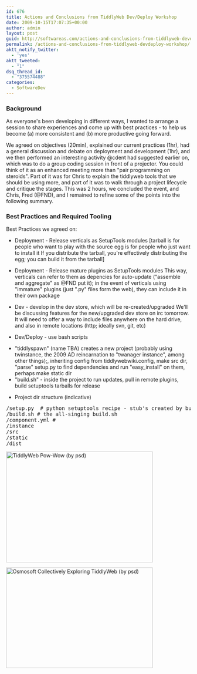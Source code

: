 ```yaml
---
id: 676
title: Actions and Conclusions from TiddlyWeb Dev/Deploy Workshop
date: 2009-10-15T17:07:35+00:00
author: admin
layout: post
guid: http://softwareas.com/actions-and-conclusions-from-tiddlyweb-devdeploy-workshop
permalink: /actions-and-conclusions-from-tiddlyweb-devdeploy-workshop/
aktt_notify_twitter:
  - 'yes'
aktt_tweeted:
  - "1"
dsq_thread_id:
  - "375574488"
categories:
  - SoftwareDev
---
```

<h3>Background</h3>

As everyone's been developing in different ways, I wanted to arrange a
session to share experiences and come up with best practices - to help
us become (a) more consistent and (b) more productive going forward.

We agreed on objectives (20min), explained our current practices
(1hr), had a general discussion and debate on deployment and
development (1hr), and we then performed an interesting activity
@cdent had suggested earlier on, which was to do a group coding
session in front of a projector. You could think of it as an enhanced
meeting more than "pair programming on steroids". Part of it was for
Chris to explain the tiddlyweb tools that we should be using more, and
part of it was to walk through a project lifecycle and critique the
stages. This was 2 hours, we concluded the event, and Chris, Fred
(@FND), and I remained to refine some of the points into the following
summary.

<h3>Best Practices and Required Tooling</h3>

Best Practices we agreed on:

- Deployment - Release verticals as SetupTools modules
[tarball is for people who want to play with the source
egg is for people who just want to install it
If you distribute the tarball, you're effectively distributing the
egg; you can build it from the tarball]

- Deployment - Release mature plugins as SetupTools modules
This way, verticals can refer to them as depencies for auto-update
("assemble and aggregate" as @FND put it); in the event of verticals
using "immature" plugins (just ".py" files form the web), they can
include it in their own package

- Dev - develop in the dev store, which will be re-created/upgraded
We'll be discussing features for the new/upgraded dev store on irc tomorrow.
It will need to offer a way to include files anywhere on the hard
drive, and also in remote locations (http; ideally svn, git, etc)

- Dev/Deploy - use bash scripts
 * "tiddlyspawn" (name TBA) creates a new project (probably using
twinstance, the 2009 AD reincarnation to "twanager instance", among
other things);, inheriting config from tiddlywebwiki.config, make src
dir, "parse" setup.py to find dependencies and run "easy_install" on
them, perhaps make static dir
 * "build.sh" - inside the project to run updates, pull in remote
plugins, build setuptools tarballs for release

- Project dir structure (indicative)
<pre>
/setup.py  # python setuptools recipe - stub's created by build.sh
/build.sh # the all-singing build.sh
/component.yml #
/instance
/src
/static
/dist
</pre>

<a href="http://www.flickr.com/photos/psd/4013410477/" title="TiddlyWeb Pow-Wow (by psd)"><img src="http://farm4.static.flickr.com/3515/4013410477_68b47f8735.jpg" title="TiddlyWeb Pow-Wow (by psd)" alt="TiddlyWeb Pow-Wow (by psd)" width="400" height="302" /></a>

<a href="http://www.flickr.com/photos/psd/4014368262/" title="Osmosoft Collectively Exploring TiddlyWeb (by psd)"><img src="http://farm4.static.flickr.com/3484/4014368262_422ed7e6bc.jpg" title="Osmosoft Collectively Exploring TiddlyWeb (by psd)" alt="Osmosoft Collectively Exploring TiddlyWeb (by psd)" width="400" height="274" /></a>